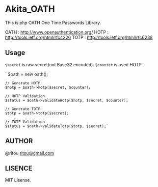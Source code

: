 Akita_OATH
======================================================
This is php OATH One Time Passwords Library.

OATH : http://www.openauthentication.org/
HOTP : http://tools.ietf.org/html/rfc4226
TOTP : http://tools.ietf.org/html/rfc6238

Usage
------------------------------------------------------
`$secret` is raw secret(not Base32 encoded).
`$counter` is used HOTP.
    
`    $oath = new oath();
    
    // Generate HOTP 
    $hotp = $oath->hotp($secret, $counter);
    
    // HOTP Validation
    $status = $oath->validateHotp($hotp, $secret, $counter);
    
    // Generate TOTP
    $totp = $oath->totp($secret);
    
    // TOTP Validation
    $status = $oath->validateTotp($totp, $secret);`

AUTHOR
------------------------------------------------------
@ritou ritou@gmail.com

LISENCE
------------------------------------------------------
MIT Lisense.
